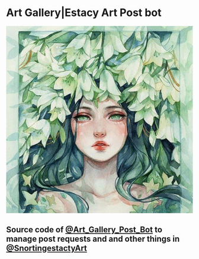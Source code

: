 # Art Gallery|Estacy Art Post bot 
<p align="center">
  <img src="./pic.png">
</p>

## Source code of [@Art_Gallery_Post_Bot](t.me/Art_Gallery_Post_Bot) to manage post requests and and other things in [@SnortingestactyArt](t.me/SnortingestactyArt)
